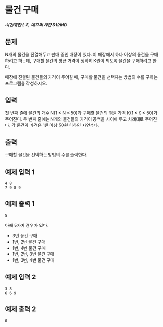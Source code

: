 # 물건 구매

##### 시간제한 2초, 메모리 제한 512MB

## 문제

N개의 물건을 진열해두고 판매 중인 매장이 있다. 이 매장에서 하나 이상의 물건을 구매하려고 하는데, 구매할 물건의 평균 가격이 정확히 K원이 되도록 물건을 구매하려고 한다.

매장에 진열된 물건들의 가격이 주어질 때, 구매할 물건을 선택하는 방법의 수를 구하는 프로그램을 작성하시오.



## 입력

첫 번째 줄에 물건의 개수 N(1 ≤ N ≤ 50)과 구매할 물건의 평균 가격 K(1 ≤ K ≤ 50)가 주어진다. 두 번째 줄에는 N개의 물건들의 가격이 공백을 사이에 두고 차례대로 주어진다. 각 물건의 가격은 1원 이상 50원 이하인 자연수다.



## 출력

구매할 물건을 선택하는 방법의 수를 출력한다.



## 예제 입력 1

```
4 8
7 9 8 9
```



## 예제 출력 1

```
5
```
아래 5가지 경우가 있다.
- 3번 물건 구매
- 1번, 2번 물건 구매
- 1번, 4번 물건 구매
- 1번, 2번, 3번 물건 구매
- 1번, 3번, 4번 물건 구매



## 예제 입력 2

```
3 8
6 6 9
```



## 예제 출력 2

```
0
```

